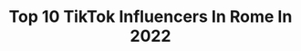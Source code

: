 ---
title: Top 10 TikTok Influencers In Rome In 2022
description: >-
  Find top TikTok influencers in Rome in 2022. Most popular hashtags: #duet #greenscreen #fyp.
platform: TikTok
hits: 91
text_top: Analyze the top-rated TikTok influencers on inBeat.
text_bottom: Our search engine holds 91 TikTok influencers like this in Rome, Italy for you to connect with.
profiles:
  - username: "noblethomas96"
    fullname: >-
      Noble Thomas
    bio: >-
      💪BEAST💪 ❤💚❤💚❤💚 🇮🇳EKM🇮🇹ROME
    location: "Italy"
    followers: 2909
    engagement: 3134
    commentsToLikes: 0.258550
    id: cka84abbfsr6e0i78jeiy2wuv
    verified: false
    hashtags: "#beard, #pearl2060, #fitness, #mallu"
  - username: "itsmearien"
    fullname: >-
      arianna.petricca
    bio: >-
      ☛ rome ☚ ✿ 22 yo ✿ ⭑cosplayer & actress⭑ » 10%off with *itsmearien* on @ttdeye «
    location: "Italy"
    followers: 124700
    engagement: 2034
    commentsToLikes: 0.014592
    id: ckbex3ivah2l50j23ueua8em2
    verified: false
    hashtags: "#unboxing, #halloween, #perte, #makeup"
  - username: "gioiaxoxo1"
    fullname: >-
      Gioiaxoxo1
    bio: >-
      rome 🇮🇹 🌟road to 900k🌟
    location: "Italy"
    followers: 844700
    engagement: 2174
    commentsToLikes: 0.008365
    id: ckbwbh1l60oty0j23bc3hhegm
    verified: false
    hashtags: "#harrypotter, #fyp, #dracotok, #dracomalfoy"
  - username: "federica.tardia"
    fullname: >-
      Federica Tardia
    bio: >-
      📍Rome CURIOSITÀ NUOVE OGNI GIORNO📌 instagram: @federicatardia🌟⬇️ sun
    location: "Italy"
    followers: 401000
    engagement: 1703
    commentsToLikes: 0.057892
    id: ckc82aeja32et0j23e1hwrzx8
    verified: false
    hashtags: "#indovinello, #losapevi, #federicatardia, #impararediverte"
  - username: "matteo.filipponi"
    fullname: >-
      Matteo Filipponi🦊
    bio: >-
      👉🏻17 y.o 👉🏻Rome 👉🏻Instagram: @matteofilipponii
    location: "Italy"
    followers: 37200
    engagement: 2155
    commentsToLikes: 0.013987
    id: ck9v7hwmi63d10j786cwg5m11
    verified: false
    hashtags: "#foryoupage, #foryou, #duet, #greenscreen"
  - username: "babyy.yla"
    fullname: >-
      Ilaria Perfetti
    bio: >-
      canto sempre scusate 📍Rome, Italy 🇮🇹 instagram: baby.yla
    location: "Italy"
    followers: 745000
    engagement: 2469
    commentsToLikes: 0.005975
    id: ck8ttecjqruv40j78dzckxr92
    verified: false
    hashtags: "#adv, #duet, #blooper, #perte"
  - username: "matthewbolds"
    fullname: >-
      Matthew Bolds
    bio: >-
      Rome - Italy 🇮🇹 19y - Italian🚶🏻‍♂️ 📩matthewbolds.business@gmail.com📩
    location: "Italy"
    followers: 1100000
    engagement: 1959
    commentsToLikes: 0.009338
    id: ck83k081i8ano0j78oxaq1xsc
    verified: true
    hashtags: "#doubleyourimpact, #foryou, #fyp, #foryoupage"
  - username: "_labruni"
    fullname: >-
      Francesca Bruni Ercole
    bio: >-
      18 years old / Italy, Rome 🇮🇹 Singer,actress,painter collab. in DM
    location: "Italy"
    followers: 80300
    engagement: 2240
    commentsToLikes: 0.010039
    id: ck9ey5u17ueo80j781aqix4nu
    verified: false
    hashtags: "#curvy, #duet, #halloween, #makeup"
  - username: "benedettafortini"
    fullname: >-
      benedetta fortini
    bio: >-
      🖤 insta: benedettafortini rome📍
    location: "Italy"
    followers: 307000
    engagement: 1986
    commentsToLikes: 0.007679
    id: ckbqc601cy9m10j23mw3q4hcb
    verified: false
    hashtags: "#greenscreen"
  - username: "flaviaadonnini"
    fullname: >-
      Flavia Donnini
    bio: >-
      Rome, Italy❤️ collabs: flaviadonnini434@gmail.com
    location: "Italy"
    followers: 116200
    engagement: 1961
    commentsToLikes: 0.014206
    id: ck8w4nlw58swv0j78phvc68sb
    verified: false
    hashtags: "#greenscreen, #duetto, #bulletproof"
---